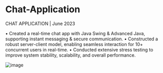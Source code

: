 # Chat-Application

CHAT APPLICATION | June 2023

• Created a real-time chat app with Java Swing & Advanced Java, supporting instant messaging & secure communication.
• Constructed a robust server-client model, enabling seamless interaction for 10+ concurrent users in real-time.
• Conducted extensive stress testing to improve system stability, scalability, and overall performance.

![image](https://github.com/Harsh-Singh-5525/Chat-Application/assets/70627271/a89ac33d-deee-477e-9dc1-39473d748681)
